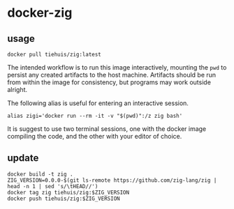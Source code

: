 # docker-zig

## usage

```
docker pull tiehuis/zig:latest
```

The intended workflow is to run this image interactively, mounting the `pwd` to
persist any created artifacts to the host machine. Artifacts should be run from
within the image for consistency, but programs may work outside alright.

The following alias is useful for entering an interactive session.

```
alias zigi='docker run --rm -it -v "$(pwd)":/z zig bash'
```

It is suggest to use two terminal sessions, one with the docker image compiling
the code, and the other with your editor of choice.

## update

```
docker build -t zig .
ZIG_VERSION=0.0.0-$(git ls-remote https://github.com/zig-lang/zig | head -n 1 | sed 's/\tHEAD//')
docker tag zig tiehuis/zig:$ZIG_VERSION
docker push tiehuis/zig:$ZIG_VERSION
```
